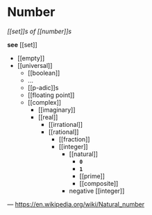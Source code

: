 # Number

_[[set]]s of [[number]]s_

**see** [[set]]

- [[empty]]
- [[universal]]
  - [[boolean]]
  - ...
  - [[p-adic]]s
  - [[floating point]]
  - [[complex]]
    - [[imaginary]]
    - [[real]]
      - [[irrational]]
      - [[rational]]
        - [[fraction]]
        - [[integer]]
          - [[natural]]
            - **`0`**
            - **`1`**
            - [[prime]]
            - [[composite]]
          - negative [[integer]]

&mdash; <https://en.wikipedia.org/wiki/Natural_number>
